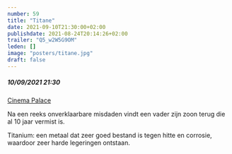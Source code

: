 ```yaml
---
number: 59
title: "Titane"
date: 2021-09-10T21:30:00+02:00
publishdate: 2021-08-24T20:14:26+02:00
trailer: "Q5_w2W5G9OM"
leden: [] 
image: "posters/titane.jpg"
draft: false
---
```


##### 10/09/2021 21:30

[Cinema Palace](https://cinema-palace.be/nl/film/titane-vo-fr-st-en)

Na een reeks onverklaarbare misdaden vindt een vader zijn zoon terug
die al 10 jaar vermist is.
<!--more-->
Titanium: een metaal dat zeer goed bestand is tegen hitte en corrosie,
waardoor zeer harde legeringen ontstaan.

